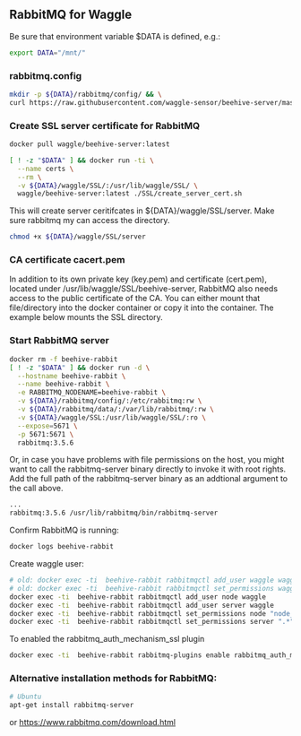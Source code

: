 ## RabbitMQ for Waggle


Be sure that environment variable $DATA is defined, e.g.:
```bash
export DATA="/mnt/"
```

### rabbitmq.config
```bash
mkdir -p ${DATA}/rabbitmq/config/ && \
curl https://raw.githubusercontent.com/waggle-sensor/beehive-server/master/rabbitmq/rabbitmq.config > ${DATA}/rabbitmq/config/rabbitmq.config
```

### Create SSL server certificate for RabbitMQ
```bash
docker pull waggle/beehive-server:latest

[ ! -z "$DATA" ] && docker run -ti \
  --name certs \
  --rm \
  -v ${DATA}/waggle/SSL/:/usr/lib/waggle/SSL/ \
  waggle/beehive-server:latest ./SSL/create_server_cert.sh
```

This will create server ceritifcates in ${DATA}/waggle/SSL/server. Make sure rabbitmq my can access the directory.

```bash
chmod +x ${DATA}/waggle/SSL/server
```


### CA certificate cacert.pem
In addition to its own private key (key.pem) and certificate (cert.pem), located under /usr/lib/waggle/SSL/beehive-server, RabbitMQ also needs access to the public certificate of the CA. You can either mount that file/directory into the docker container or copy it into the container. The example below mounts the SSL directory.


### Start RabbitMQ server
```bash
docker rm -f beehive-rabbit
[ ! -z "$DATA" ] && docker run -d \
  --hostname beehive-rabbit \
  --name beehive-rabbit \
  -e RABBITMQ_NODENAME=beehive-rabbit \
  -v ${DATA}/rabbitmq/config/:/etc/rabbitmq:rw \
  -v ${DATA}/rabbitmq/data/:/var/lib/rabbitmq/:rw \
  -v ${DATA}/waggle/SSL:/usr/lib/waggle/SSL/:ro \
  --expose=5671 \
  -p 5671:5671 \
  rabbitmq:3.5.6
```

Or, in case you have problems with file permissions on the host, you might want to call the rabbitmq-server binary directly to invoke it with root rights. Add the full path of the rabbitmq-server binary as an addtional argument to the call above.
```bash
...
rabbitmq:3.5.6 /usr/lib/rabbitmq/bin/rabbitmq-server
```

Confirm RabbitMQ is running:
```bash
docker logs beehive-rabbit
```


Create waggle user:
```bash
# old: docker exec -ti  beehive-rabbit rabbitmqctl add_user waggle waggle
# old: docker exec -ti  beehive-rabbit rabbitmqctl set_permissions waggle ".*" ".*" ".*"
docker exec -ti  beehive-rabbit rabbitmqctl add_user node waggle
docker exec -ti  beehive-rabbit rabbitmqctl add_user server waggle
docker exec -ti  beehive-rabbit rabbitmqctl set_permissions node "node_.*" ".*" ".*"
docker exec -ti  beehive-rabbit rabbitmqctl set_permissions server ".*" ".*" ".*"
```

To enabled the rabbitmq_auth_mechanism_ssl plugin
```bash
docker exec -ti  beehive-rabbit rabbitmq-plugins enable rabbitmq_auth_mechanism_ssl
```

### Alternative installation methods for RabbitMQ:
```bash
# Ubuntu
apt-get install rabbitmq-server
```
or https://www.rabbitmq.com/download.html

